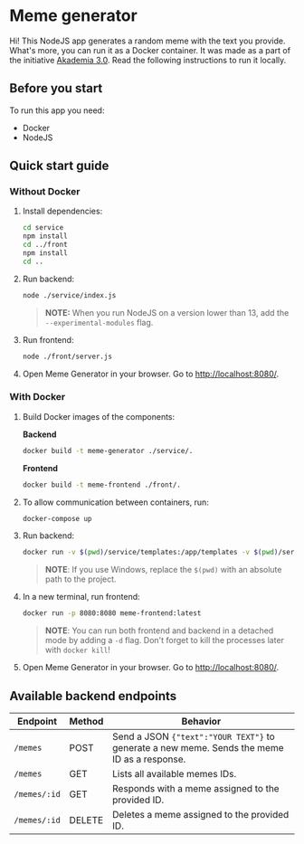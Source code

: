 # Meme generator

Hi! This NodeJS app generates a random meme with the text you provide. What's more, you can run it as a Docker container. It was made as a part of the initiative [Akademia 3.0](http://akademia.media30.pl/#section-o-programie). Read the following instructions to run it locally.

## Before you start

To run this app you need:

- Docker
- NodeJS

## Quick start guide

### Without Docker

1. Install dependencies:

    ```bash
    cd service
    npm install
    cd ../front
    npm install
    cd ..
    ```

2. Run backend:

    ```bash
    node ./service/index.js
    ```

    >**NOTE:** When you run NodeJS on a version lower than 13, add the `--experimental-modules` flag.

3. Run frontend:

    ```bash
    node ./front/server.js
    ```

4. Open Meme Generator in your browser. Go to [http://localhost:8080/](http://localhost:8080/).

### With Docker

1. Build Docker images of the components:

    **Backend**

    ```bash
    docker build -t meme-generator ./service/.
    ```

    **Frontend**

    ```bash
    docker build -t meme-frontend ./front/.
    ```

2. To allow communication between containers, run:

    ``` bash
    docker-compose up
    ```

3. Run backend:

    ```bash
    docker run -v $(pwd)/service/templates:/app/templates -v $(pwd)/service/memes:/app/memes -p 3000:3000 meme-generator:latest
    ```

    >**NOTE**: If you use Windows, replace the `$(pwd)` with an absolute path to the project.

4. In a new terminal, run frontend:

    ```bash
    docker run -p 8080:8080 meme-frontend:latest
    ```

    >**NOTE**: You can run both frontend and backend in a detached mode by adding a `-d` flag. Don't forget to kill the processes later with `docker kill`!

5. Open Meme Generator in your browser. Go to [http://localhost:8080/](http://localhost:8080/).

## Available backend endpoints

| Endpoint | Method | Behavior |
| -------- | ------ | --------- | 
| `/memes` | POST | Send a JSON `{"text":"YOUR TEXT"}` to generate a new meme. Sends the meme ID as a response. |
| `/memes` | GET | Lists all available memes IDs. |
| `/memes/:id` | GET | Responds with a meme assigned to the provided ID. |
| `/memes/:id` | DELETE | Deletes a meme assigned to the provided ID. |